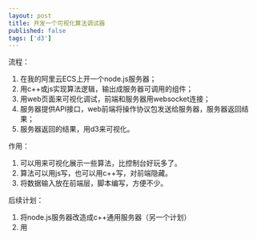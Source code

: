 ```yaml
---
layout: post
title: 开发一个可视化算法调试器
published: false
tags: ['d3']
---
```


流程：

<!--more-->

1. 在我的阿里云ECS上开一个node.js服务器；
2. 用c++或js实现算法逻辑，输出成服务器可调用的组件；
3. 用web页面来可视化调试，前端和服务器用websocket连接；
4. 服务器提供API接口，web前端将操作协议包发送给服务器，服务器返回结果；
5. 服务器返回的结果，用d3来可视化。

作用：

1. 可以用来可视化展示一些算法，比控制台好玩多了。
2. 算法可以用js写，也可以用c++写，对前端隐藏。
3. 将数据输入放在前端层，脚本编写，方便不少。

后续计划：

1. 将node.js服务器改造成c++通用服务器（另一个计划）
2. 用





